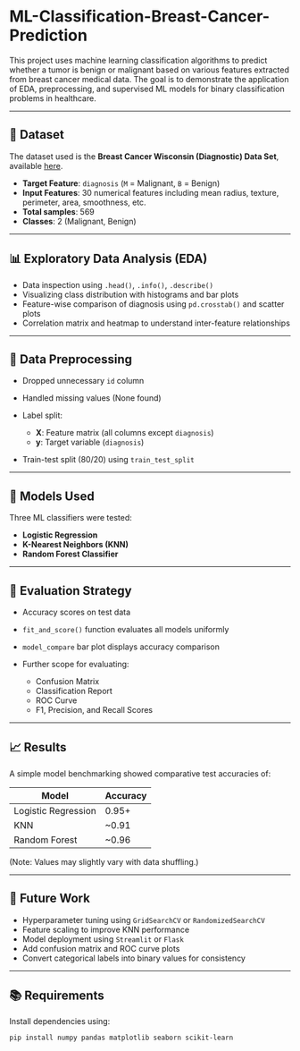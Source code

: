 

# ML-Classification-Breast-Cancer-Prediction

This project uses machine learning classification algorithms to predict whether a tumor is benign or malignant based on various features extracted from breast cancer medical data. The goal is to demonstrate the application of EDA, preprocessing, and supervised ML models for binary classification problems in healthcare.

---

## 📁 Dataset

The dataset used is the **Breast Cancer Wisconsin (Diagnostic) Data Set**, available [here](https://archive.ics.uci.edu/ml/datasets/Breast+Cancer+Wisconsin+%28Diagnostic%29).

* **Target Feature**: `diagnosis` (`M` = Malignant, `B` = Benign)
* **Input Features**: 30 numerical features including mean radius, texture, perimeter, area, smoothness, etc.
* **Total samples**: 569
* **Classes**: 2 (Malignant, Benign)

---

## 📊 Exploratory Data Analysis (EDA)

* Data inspection using `.head()`, `.info()`, `.describe()`
* Visualizing class distribution with histograms and bar plots
* Feature-wise comparison of diagnosis using `pd.crosstab()` and scatter plots
* Correlation matrix and heatmap to understand inter-feature relationships

---

## 🧼 Data Preprocessing

* Dropped unnecessary `id` column
* Handled missing values (None found)
* Label split:

  * **X**: Feature matrix (all columns except `diagnosis`)
  * **y**: Target variable (`diagnosis`)
* Train-test split (80/20) using `train_test_split`

---

## 🤖 Models Used

Three ML classifiers were tested:

* **Logistic Regression**
* **K-Nearest Neighbors (KNN)**
* **Random Forest Classifier**

---

## 🧪 Evaluation Strategy

* Accuracy scores on test data
* `fit_and_score()` function evaluates all models uniformly
* `model_compare` bar plot displays accuracy comparison
* Further scope for evaluating:

  * Confusion Matrix
  * Classification Report
  * ROC Curve
  * F1, Precision, and Recall Scores

---

## 📈 Results

A simple model benchmarking showed comparative test accuracies of:

| Model               | Accuracy |
| ------------------- | -------- |
| Logistic Regression | 0.95+    |
| KNN                 | \~0.91   |
| Random Forest       | \~0.96   |

(Note: Values may slightly vary with data shuffling.)

---

## 📌 Future Work

* Hyperparameter tuning using `GridSearchCV` or `RandomizedSearchCV`
* Feature scaling to improve KNN performance
* Model deployment using `Streamlit` or `Flask`
* Add confusion matrix and ROC curve plots
* Convert categorical labels into binary values for consistency

---

## 📚 Requirements

Install dependencies using:

```bash
pip install numpy pandas matplotlib seaborn scikit-learn
```


